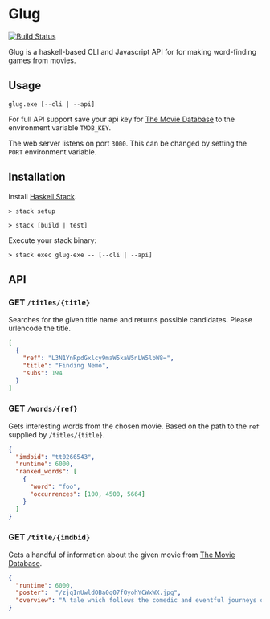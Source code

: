 # Glug

[![Build Status](https://travis-ci.org/robmcl4/Glug.svg?branch=master)](https://travis-ci.org/robmcl4/Glug)

Glug is a haskell-based CLI and Javascript API for for making word-finding games from movies.

## Usage

`glug.exe [--cli | --api]`

For full API support save your api key for [The Movie Database](https://www.themoviedb.org/) to
the environment variable `TMDB_KEY`.

The web server listens on port `3000`. This can be changed by setting the `PORT` environment variable.

## Installation

Install [Haskell Stack](http://docs.haskellstack.org/en/stable/README/).

`> stack setup`

`> stack [build | test]`

Execute your stack binary:

`> stack exec glug-exe -- [--cli | --api]`

## API

### GET `/titles/{title}`

Searches for the given title name and returns possible candidates. Please urlencode the title.

```json
[
  {
    "ref": "L3N1YnRpdGxlcy9maW5kaW5nLW5lbW8=",
    "title": "Finding Nemo",
    "subs": 194
  }
]
```

### GET `/words/{ref}`

Gets interesting words from the chosen movie. Based on the path to the `ref` supplied by `/titles/{title}`.

```json
{
  "imdbid": "tt0266543",
  "runtime": 6000,
  "ranked_words": [
    {
      "word": "foo",
      "occurrences": [100, 4500, 5664]
    }
  ]
}
```

### GET `/title/{imdbid}`

Gets a handful of information about the given movie from [The Movie Database](https://www.themoviedb.org/).

```json
{
  "runtime": 6000,
  "poster":  "/zjqInUwldOBa0q07fOyohYCWxWX.jpg",
  "overview": "A tale which follows the comedic and eventful journeys of two fish, the fretful ..."
}
```
